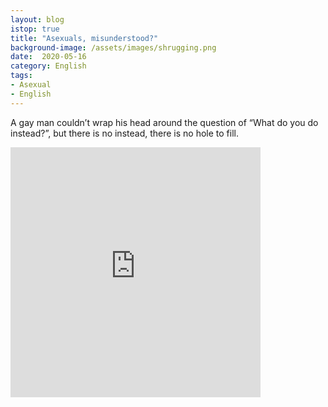 ```yaml
---
layout: blog
istop: true
title: "Asexuals, misunderstood?"
background-image: /assets/images/shrugging.png
date:  2020-05-16
category: English
tags: 
- Asexual
- English
---
```


A gay man couldn’t wrap his head around the question of “What do you do instead?”, but there is no instead, there is no hole to fill.

<iframe title="Asexuals, misunderstood?" height="400" width="400" style="border: none;" scrolling="no" data-name="pb-iframe-player" src="https://www.podbean.com/media/player/558br-dcacf1?from=yiiadmin&download=1&version=1&vjs=1&skin=1&auto=0&share=1&fonts=Helvetica&download=1&rtl=0&pbad=1"></iframe>
